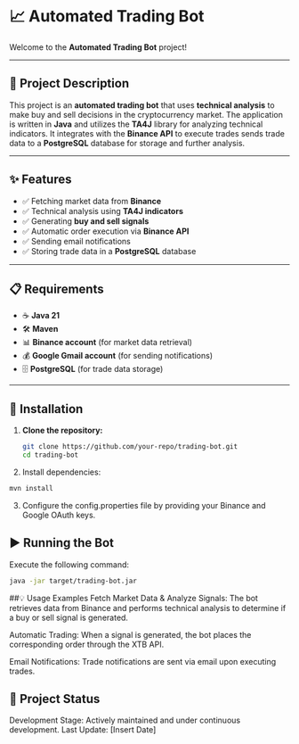 # 📈 Automated Trading Bot

Welcome to the **Automated Trading Bot** project!

---

## 📌 Project Description
This project is an **automated trading bot** that uses **technical analysis** to make buy and sell decisions in the cryptocurrency market. The application is written in **Java** and utilizes the **TA4J** library for analyzing technical indicators. It integrates with the **Binance API** to execute trades sends trade data to a **PostgreSQL** database for storage and further analysis.

---

## ✨ Features
- ✅ Fetching market data from **Binance**
- ✅ Technical analysis using **TA4J indicators**
- ✅ Generating **buy and sell signals**
- ✅ Automatic order execution via **Binance API**
- ✅ Sending email notifications
- ✅ Storing trade data in a **PostgreSQL** database


---

## 📋 Requirements
- ☕ **Java 21**
- 🛠 **Maven**
- 📊 **Binance account** (for market data retrieval)
- 💰 **Google Gmail account** (for sending notifications)
- 🗄 **PostgreSQL** (for trade data storage)

---

## 🚀 Installation
1. **Clone the repository:**
   ```sh
   git clone https://github.com/your-repo/trading-bot.git
   cd trading-bot

2. Install dependencies:

 ```sh
mvn install   
```

3. Configure the config.properties file by providing your Binance and Google OAuth keys.


## ▶️ Running the Bot
Execute the following command:

 ```sh
java -jar target/trading-bot.jar
```

##💡 Usage Examples
Fetch Market Data & Analyze Signals:
The bot retrieves data from Binance and performs technical analysis to determine if a buy or sell signal is generated.

Automatic Trading:
When a signal is generated, the bot places the corresponding order through the XTB API.

Email Notifications:
Trade notifications are sent via email upon executing trades.

## 🔄 Project Status
Development Stage: Actively maintained and under continuous development.
Last Update: [Insert Date]
